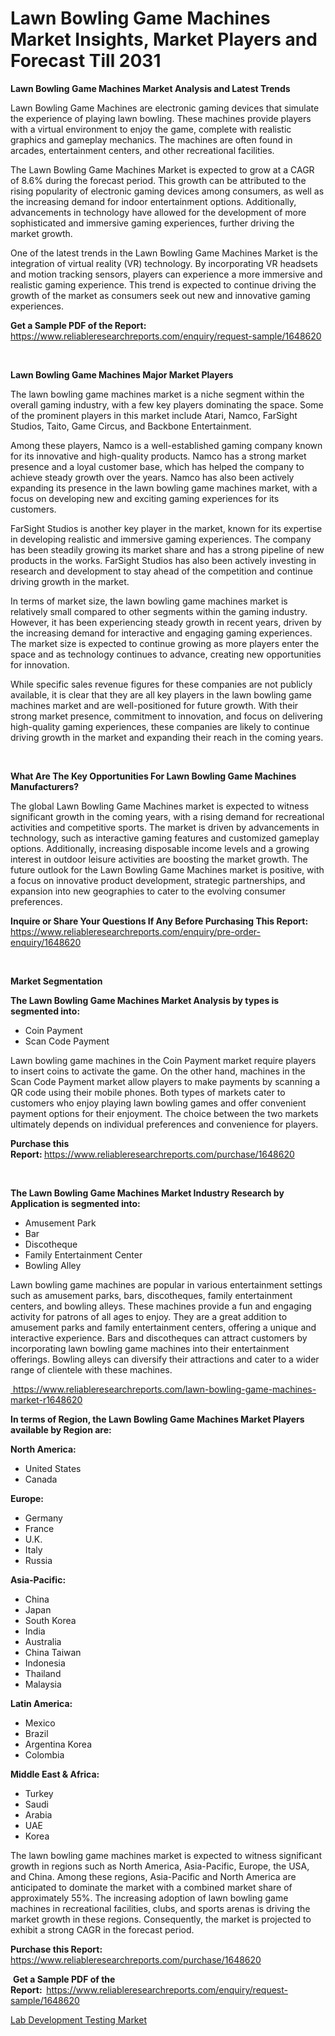 <p><h1>Lawn Bowling Game Machines Market Insights, Market Players and Forecast Till 2031</h1></p><p><strong>Lawn Bowling Game Machines Market Analysis and Latest Trends</strong></p>
<p><p>Lawn Bowling Game Machines are electronic gaming devices that simulate the experience of playing lawn bowling. These machines provide players with a virtual environment to enjoy the game, complete with realistic graphics and gameplay mechanics. The machines are often found in arcades, entertainment centers, and other recreational facilities.</p><p>The Lawn Bowling Game Machines Market is expected to grow at a CAGR of 8.6% during the forecast period. This growth can be attributed to the rising popularity of electronic gaming devices among consumers, as well as the increasing demand for indoor entertainment options. Additionally, advancements in technology have allowed for the development of more sophisticated and immersive gaming experiences, further driving the market growth.</p><p>One of the latest trends in the Lawn Bowling Game Machines Market is the integration of virtual reality (VR) technology. By incorporating VR headsets and motion tracking sensors, players can experience a more immersive and realistic gaming experience. This trend is expected to continue driving the growth of the market as consumers seek out new and innovative gaming experiences.</p></p>
<p><strong>Get a Sample PDF of the Report:&nbsp;</strong> <a href="https://www.reliableresearchreports.com/enquiry/request-sample/1648620">https://www.reliableresearchreports.com/enquiry/request-sample/1648620</a></p>
<p>&nbsp;</p>
<p><strong>Lawn Bowling Game Machines Major Market Players</strong></p>
<p><p>The lawn bowling game machines market is a niche segment within the overall gaming industry, with a few key players dominating the space. Some of the prominent players in this market include Atari, Namco, FarSight Studios, Taito, Game Circus, and Backbone Entertainment.</p><p>Among these players, Namco is a well-established gaming company known for its innovative and high-quality products. Namco has a strong market presence and a loyal customer base, which has helped the company to achieve steady growth over the years. Namco has also been actively expanding its presence in the lawn bowling game machines market, with a focus on developing new and exciting gaming experiences for its customers.</p><p>FarSight Studios is another key player in the market, known for its expertise in developing realistic and immersive gaming experiences. The company has been steadily growing its market share and has a strong pipeline of new products in the works. FarSight Studios has also been actively investing in research and development to stay ahead of the competition and continue driving growth in the market.</p><p>In terms of market size, the lawn bowling game machines market is relatively small compared to other segments within the gaming industry. However, it has been experiencing steady growth in recent years, driven by the increasing demand for interactive and engaging gaming experiences. The market size is expected to continue growing as more players enter the space and as technology continues to advance, creating new opportunities for innovation.</p><p>While specific sales revenue figures for these companies are not publicly available, it is clear that they are all key players in the lawn bowling game machines market and are well-positioned for future growth. With their strong market presence, commitment to innovation, and focus on delivering high-quality gaming experiences, these companies are likely to continue driving growth in the market and expanding their reach in the coming years.</p></p>
<p>&nbsp;</p>
<p><strong>What Are The Key Opportunities For Lawn Bowling Game Machines Manufacturers?</strong></p>
<p><p>The global Lawn Bowling Game Machines market is expected to witness significant growth in the coming years, with a rising demand for recreational activities and competitive sports. The market is driven by advancements in technology, such as interactive gaming features and customized gameplay options. Additionally, increasing disposable income levels and a growing interest in outdoor leisure activities are boosting the market growth. The future outlook for the Lawn Bowling Game Machines market is positive, with a focus on innovative product development, strategic partnerships, and expansion into new geographies to cater to the evolving consumer preferences.</p></p>
<p><strong>Inquire or Share Your Questions If Any Before Purchasing This Report:</strong> <a href="https://www.reliableresearchreports.com/enquiry/pre-order-enquiry/1648620">https://www.reliableresearchreports.com/enquiry/pre-order-enquiry/1648620</a></p>
<p>&nbsp;</p>
<p><strong>Market Segmentation</strong></p>
<p><strong>The Lawn Bowling Game Machines Market Analysis by types is segmented into:</strong></p>
<p><ul><li>Coin Payment</li><li>Scan Code Payment</li></ul></p>
<p><p>Lawn bowling game machines in the Coin Payment market require players to insert coins to activate the game. On the other hand, machines in the Scan Code Payment market allow players to make payments by scanning a QR code using their mobile phones. Both types of markets cater to customers who enjoy playing lawn bowling games and offer convenient payment options for their enjoyment. The choice between the two markets ultimately depends on individual preferences and convenience for players.</p></p>
<p><strong>Purchase this Report:&nbsp;</strong><a href="https://www.reliableresearchreports.com/purchase/1648620">https://www.reliableresearchreports.com/purchase/1648620</a></p>
<p>&nbsp;</p>
<p><strong>The Lawn Bowling Game Machines Market Industry Research by Application is segmented into:</strong></p>
<p><ul><li>Amusement Park</li><li>Bar</li><li>Discotheque</li><li>Family Entertainment Center</li><li>Bowling Alley</li></ul></p>
<p><p>Lawn bowling game machines are popular in various entertainment settings such as amusement parks, bars, discotheques, family entertainment centers, and bowling alleys. These machines provide a fun and engaging activity for patrons of all ages to enjoy. They are a great addition to amusement parks and family entertainment centers, offering a unique and interactive experience. Bars and discotheques can attract customers by incorporating lawn bowling game machines into their entertainment offerings. Bowling alleys can diversify their attractions and cater to a wider range of clientele with these machines.</p></p>
<p><a href="https://www.reliableresearchreports.com/lawn-bowling-game-machines-market-r1648620">&nbsp;https://www.reliableresearchreports.com/lawn-bowling-game-machines-market-r1648620</a></p>
<p><strong>In terms of Region, the Lawn Bowling Game Machines Market Players available by Region are:</strong></p>
<p>
    <p> <strong> North America: </strong>
        <ul>
            <li>United States</li>
            <li>Canada</li>
        </ul>
        </p> 
    <p> <strong> Europe: </strong>
        <ul>
            <li>Germany</li>
            <li>France</li>
            <li>U.K.</li>
            <li>Italy</li>
            <li>Russia</li>
        </ul>
        </p> 
    <p> <strong> Asia-Pacific: </strong>
        <ul>
            <li>China</li>
            <li>Japan</li>
            <li>South Korea</li>
            <li>India</li>
            <li>Australia</li>
            <li>China Taiwan</li>
            <li>Indonesia</li>
            <li>Thailand</li>
            <li>Malaysia</li>
        </ul>
        </p> 
    <p> <strong> Latin America: </strong>
        <ul>
            <li>Mexico</li>
            <li>Brazil</li>
            <li>Argentina Korea</li>
            <li>Colombia</li>
        </ul>
        </p> 
    <p> <strong> Middle East & Africa: </strong>
        <ul>
            <li>Turkey</li>
            <li>Saudi</li>
            <li>Arabia</li>
            <li>UAE</li>
            <li>Korea</li>
        </ul>
    </p>
    </p>
<p><p>The lawn bowling game machines market is expected to witness significant growth in regions such as North America, Asia-Pacific, Europe, the USA, and China. Among these regions, Asia-Pacific and North America are anticipated to dominate the market with a combined market share of approximately 55%. The increasing adoption of lawn bowling game machines in recreational facilities, clubs, and sports arenas is driving the market growth in these regions. Consequently, the market is projected to exhibit a strong CAGR in the forecast period.</p></p>
<p><strong>Purchase this Report: </strong><a href="https://www.reliableresearchreports.com/purchase/1648620">https://www.reliableresearchreports.com/purchase/1648620</a></p>
<p>&nbsp;<strong>Get a Sample PDF of the Report:&nbsp;&nbsp;</strong><a href="https://www.reliableresearchreports.com/enquiry/request-sample/1648620">https://www.reliableresearchreports.com/enquiry/request-sample/1648620</a></p>
<p><strong></strong></p>
<p><p><a href="https://github.com/sakatikimasho/Market-Research-Report-List-1/blob/main/lab-development-testing-market.md">Lab Development Testing Market</a></p></p>